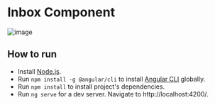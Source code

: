 # Inbox Component

![image](https://user-images.githubusercontent.com/4627941/39432496-d78902ee-4cbd-11e8-844c-7fbfde2ff2ef.png)

## How to run

- Install [Node.js](https://nodejs.org).
- Run `npm install -g @angular/cli` to install [Angular CLI](https://github.com/angular/angular-cli) globally.
- Run `npm install` to install project's dependencies.
- Run `ng serve` for a dev server. Navigate to http://localhost:4200/.
